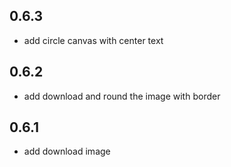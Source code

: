 ## 0.6.3

* add circle canvas with center text


## 0.6.2

* add download and round the image with border

## 0.6.1

* add download image


